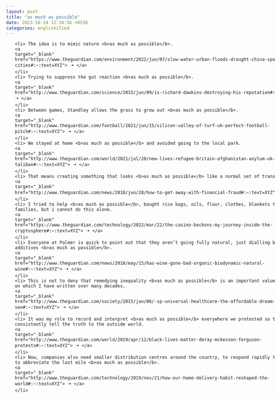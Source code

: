 ```yaml
---
layout: post
title: "as much as possible"
date: 2023-10-24 12:34:56 +0530
categories: englishified
---
```

<style>
    ol {
        width: 800px;
        margin: 0 auto;
    }
ol li {
    font-size: 18px;
    line-height: 1.5;
    padding-bottom: 8px;
}
</style>
<ol>

    <li> The idea is to mimic nature <b>as much as possible</b>.
    <a 
    target="_blank" 
    href="https://www.theguardian.com/environment/2022/jun/07/slow-water-urban-floods-drought-china-sponge-cities#:~:text=XYZ"> 🠢 </a>
    </li>
    <li> Trying to suppress the gut reaction <b>as much as possible</b>.
    <a 
    target="_blank" 
    href="http://www.theguardian.com/science/2015/jun/09/is-richard-dawkins-destroying-his-reputation#:~:text=XYZ"> 🠢 </a>
    </li>
    <li> Between games, Standley allows the grass to grow out <b>as much as possible</b>.
    <a 
    target="_blank" 
    href="http://www.theguardian.com/football/2021/jun/15/silicon-valley-of-turf-uk-perfect-football-pitch#:~:text=XYZ"> 🠢 </a>
    </li>
    <li> We stayed at home <b>as much as possible</b> and avoided going to the local park.
    <a 
    target="_blank" 
    href="http://www.theguardian.com/world/2021/jul/20/new-lives-refugee-britain-afghanistan-asylum-uk-taliban#:~:text=XYZ"> 🠢 </a>
    </li>
    <li> That means creating something that looks <b>as much as possible</b> like a normal set of transactions.
    <a 
    target="_blank" 
    href="http://www.theguardian.com/news/2018/jun/28/how-to-get-away-with-financial-fraud#:~:text=XYZ"> 🠢 </a>
    </li>
    <li> I tried to help <b>as much as possible</b>, bought rice bags, oils, flour, clothes, blankets to many families, but i cannot do this alone.
    <a 
    target="_blank" 
    href="https://www.theguardian.com/technology/2022/mar/22/the-casino-beckons-my-journey-inside-the-cryptosphere#:~:text=XYZ"> 🠢 </a>
    </li>
    <li> Everyone at Palmer is quick to point out that they aren’t going fully natural, just dialling back their additives <b>as much as possible</b>.
    <a 
    target="_blank" 
    href="http://www.theguardian.com/news/2018/may/15/has-wine-gone-bad-organic-biodynamic-natural-wine#:~:text=XYZ"> 🠢 </a>
    </li>
    <li> This is not to deny that remedying inequality <b>as much as possible</b> is an important value – a subject on which I have written over many decades.
    <a 
    target="_blank" 
    href="http://www.theguardian.com/society/2015/jan/06/-sp-universal-healthcare-the-affordable-dream-amartya-sen#:~:text=XYZ"> 🠢 </a>
    </li>
    <li> It was my role to record and interpret <b>as much as possible</b> everywhere we protested so that we could consistently tell the truth to the outside world.
    <a 
    target="_blank" 
    href="http://www.theguardian.com/world/2019/apr/12/black-lives-matter-deray-mckesson-ferguson-protests#:~:text=XYZ"> 🠢 </a>
    </li>
    <li> Now, companies also need smaller distribution centres around the country, to respond rapidly to orders and to abbreviate the last mile <b>as much as possible</b>.
    <a 
    target="_blank" 
    href="http://www.theguardian.com/technology/2019/nov/21/how-our-home-delivery-habit-reshaped-the-world#:~:text=XYZ"> 🠢 </a>
    </li>